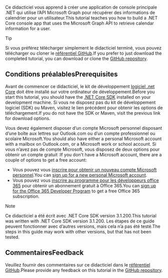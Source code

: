 <!-- markdownlint-disable MD002 MD041 -->

<span data-ttu-id="68c6e-101">Ce didacticiel vous apprend à créer une application de console principale .NET qui utilise l’API Microsoft Graph pour récupérer des informations de calendrier pour un utilisateur.</span><span class="sxs-lookup"><span data-stu-id="68c6e-101">This tutorial teaches you how to build a .NET Core console app that uses the Microsoft Graph API to retrieve calendar information for a user.</span></span>

> [!TIP]
> <span data-ttu-id="68c6e-102">Si vous préférez télécharger simplement le didacticiel terminé, vous pouvez télécharger ou cloner le [référentiel GitHub](https://github.com/microsoftgraph/msgraph-training-dotnet-core).</span><span class="sxs-lookup"><span data-stu-id="68c6e-102">If you prefer to just download the completed tutorial, you can download or clone the [GitHub repository](https://github.com/microsoftgraph/msgraph-training-dotnet-core).</span></span>

## <a name="prerequisites"></a><span data-ttu-id="68c6e-103">Conditions préalables</span><span class="sxs-lookup"><span data-stu-id="68c6e-103">Prerequisites</span></span>

<span data-ttu-id="68c6e-104">Avant de commencer ce didacticiel, le kit de développement [logiciel .net Core](https://dotnet.microsoft.com/download) doit être installé sur votre ordinateur de développement.</span><span class="sxs-lookup"><span data-stu-id="68c6e-104">Before you start this tutorial, you should have the [.NET Core SDK](https://dotnet.microsoft.com/download) installed on your development machine.</span></span> <span data-ttu-id="68c6e-105">Si vous ne disposez pas du kit de développement logiciel (SDK) ou Maven, visitez le lien précédent pour obtenir les options de téléchargement.</span><span class="sxs-lookup"><span data-stu-id="68c6e-105">If you do not have the SDK or Maven, visit the previous link for download options.</span></span>

<span data-ttu-id="68c6e-106">Vous devez également disposer d’un compte Microsoft personnel disposant d’une boîte aux lettres sur Outlook.com ou d’un compte professionnel ou scolaire Microsoft.</span><span class="sxs-lookup"><span data-stu-id="68c6e-106">You should also have either a personal Microsoft account with a mailbox on Outlook.com, or a Microsoft work or school account.</span></span> <span data-ttu-id="68c6e-107">Si vous n’avez pas de compte Microsoft, vous disposez de deux options pour obtenir un compte gratuit :</span><span class="sxs-lookup"><span data-stu-id="68c6e-107">If you don't have a Microsoft account, there are a couple of options to get a free account:</span></span>

- <span data-ttu-id="68c6e-108">Vous pouvez vous [inscrire pour obtenir un nouveau compte Microsoft personnel](https://signup.live.com/signup?wa=wsignin1.0&rpsnv=12&ct=1454618383&rver=6.4.6456.0&wp=MBI_SSL_SHARED&wreply=https://mail.live.com/default.aspx&id=64855&cbcxt=mai&bk=1454618383&uiflavor=web&uaid=b213a65b4fdc484382b6622b3ecaa547&mkt=E-US&lc=1033&lic=1).</span><span class="sxs-lookup"><span data-stu-id="68c6e-108">You can [sign up for a new personal Microsoft account](https://signup.live.com/signup?wa=wsignin1.0&rpsnv=12&ct=1454618383&rver=6.4.6456.0&wp=MBI_SSL_SHARED&wreply=https://mail.live.com/default.aspx&id=64855&cbcxt=mai&bk=1454618383&uiflavor=web&uaid=b213a65b4fdc484382b6622b3ecaa547&mkt=E-US&lc=1033&lic=1).</span></span>
- <span data-ttu-id="68c6e-109">Vous pouvez vous [inscrire au programme pour les développeurs office 365](https://developer.microsoft.com/office/dev-program) pour obtenir un abonnement gratuit à Office 365.</span><span class="sxs-lookup"><span data-stu-id="68c6e-109">You can [sign up for the Office 365 Developer Program](https://developer.microsoft.com/office/dev-program) to get a free Office 365 subscription.</span></span>

> [!NOTE]
> <span data-ttu-id="68c6e-110">Ce didacticiel a été écrit avec .NET Core SDK version 3.1.200.</span><span class="sxs-lookup"><span data-stu-id="68c6e-110">This tutorial was written with .NET Core SDK version 3.1.200.</span></span> <span data-ttu-id="68c6e-111">Les étapes de ce guide peuvent fonctionner avec d’autres versions, mais cela n’a pas été testé.</span><span class="sxs-lookup"><span data-stu-id="68c6e-111">The steps in this guide may work with other versions, but that has not been tested.</span></span>

## <a name="feedback"></a><span data-ttu-id="68c6e-112">Commentaires</span><span class="sxs-lookup"><span data-stu-id="68c6e-112">Feedback</span></span>

<span data-ttu-id="68c6e-113">Veuillez fournir des commentaires sur ce didacticiel dans le [référentiel GitHub](https://github.com/microsoftgraph/msgraph-training-dotnet-core).</span><span class="sxs-lookup"><span data-stu-id="68c6e-113">Please provide any feedback on this tutorial in the [GitHub repository](https://github.com/microsoftgraph/msgraph-training-dotnet-core).</span></span>
